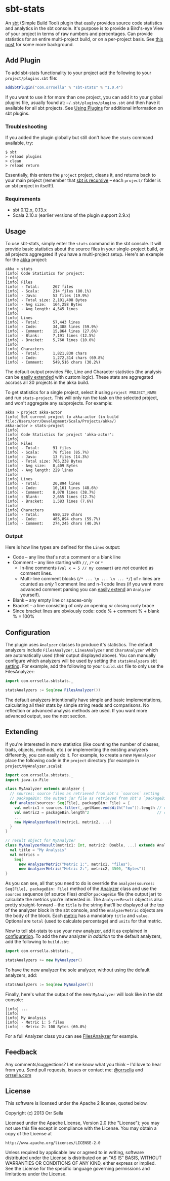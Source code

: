 # sbt-stats

An [sbt](http://www.scala-sbt.org/) (Simple Build Tool) plugin that easily provides source code statistics and analytics in the sbt console. It's purpose is to provide a Bird's-eye View of your project in terms of raw numbers and percentages. Can provide statistics for an entire multi-project build, or on a per-project basis. See [this post](http://orrsella.com/post/41001293440/introducing-sbt-stats-an-sbt-plugin-for-source-code-stat) for some more background.

## Add Plugin

To add sbt-stats functionality to your project add the following to your `project/plugins.sbt` file:

```scala
addSbtPlugin("com.orrsella" % "sbt-stats" % "1.0.4")
```

If you want to use it for more than one project, you can add it to your global plugins file, usually found at: `~/.sbt/plugins/plugins.sbt` and then have it available for all sbt projects. See [Using Plugins](http://www.scala-sbt.org/release/docs/Getting-Started/Using-Plugins.html) for additional information on sbt plugins.

### Troubleshooting

If you added the plugin globally but still don't have the `stats` command available, try:

```
$ sbt
> reload plugins
> clean
> reload return
```

Essentially, this enters the `project` project, cleans it, and returns back to your main project (remember that [sbt is recursive](http://www.scala-sbt.org/release/docs/Getting-Started/Full-Def.html#sbt-is-recursive) – each `project/` folder is an sbt project in itself!).

### Requirements

* sbt 0.12.x, 0.13.x
* Scala 2.10.x (earlier versions of the plugin support 2.9.x)

## Usage

To use sbt-stats, simply enter the `stats` command in the sbt console. It will provide basic statistics about the source files in your single-project build, or all projects aggregated if you have a multi-project setup. Here's an example for the [akka](https://github.com/akka/akka) project:

```
akka > stats
[info] Code Statistics for project:
[info]
[info] Files
[info] - Total:      267 files
[info] - Scala:      214 files (80.1%)
[info] - Java:       53 files (19.9%)
[info] - Total size: 2,101,408 Bytes
[info] - Avg size:   164,258 Bytes
[info] - Avg length: 4,545 lines
[info]
[info] Lines
[info] - Total:      57,443 lines
[info] - Code:       34,388 lines (59.9%)
[info] - Comment:    15,864 lines (27.6%)
[info] - Blank:      7,191 lines (12.5%)
[info] - Bracket:    5,760 lines (10.0%)
[info]
[info] Characters
[info] - Total:      1,821,830 chars
[info] - Code:       1,272,314 chars (69.8%)
[info] - Comment:    549,516 chars (30.2%)
```

The default output provides File, Line and Character statistics (the analysis can be [easily extended](https://github.com/orrsella/sbt-stats#extending) with custom logic). These stats are aggregated accross all 30 projects in the akka build.

To get statistics for a single project, select it using `project PROJECT_NAME` and run `stats-project`. This will only run the task on the selected project, and won't aggregate any subprojects. For example:

```
akka > project akka-actor
[info] Set current project to akka-actor (in build file:/Users/orr/Development/Scala/Projects/akka/)
akka-actor > stats-project
[info]
[info] Code Statistics for project 'akka-actor':
[info]
[info] Files
[info] - Total:      91 files
[info] - Scala:      78 files (85.7%)
[info] - Java:       13 files (14.3%)
[info] - Total size: 765,238 Bytes
[info] - Avg size:   8,409 Bytes
[info] - Avg length: 229 lines
[info]
[info] Lines
[info] - Total:      20,894 lines
[info] - Code:       10,161 lines (48.6%)
[info] - Comment:    8,078 lines (38.7%)
[info] - Blank:      2,655 lines (12.7%)
[info] - Bracket:    1,583 lines (7.6%)
[info]
[info] Characters
[info] - Total:      680,139 chars
[info] - Code:       405,894 chars (59.7%)
[info] - Comment:    274,245 chars (40.3%)
```

### Output

Here is how line types are defined for the `Lines` output:

* Code – any line that's not a comment or a blank line
* Comment – any line starting with `//`, `/*` or `*`
  * In-line comments (```val x = 5 // my comment```) are *not* counted as comment lines.
  * Multi-line comment blocks (`/* ... \n ... \n ... */`) of `n` lines are counted as *only* 1 comment line and n-1 code lines (if you want more advanced comment parsing you can [easily extend](https://github.com/orrsella/sbt-stats#extending) an `Analyzer` yourself).
* Blank – any empty line or spaces-only
* Bracket – a line consisting of *only* an opening *or* closing curly brace
* Since bracket lines are obviously code: code % + comment % + blank % = 100%

## Configuration

The plugin uses `Analyzer` classes to produce it's statistics. The default analyzers include `FilesAnalyzer`, `LinesAnalyzer` and `CharsAnalyzer` which are automatically used (their output displayed above). You can manually configure which analyzers will be used by setting the `statsAnalyzers` sbt [setting](http://www.scala-sbt.org/release/docs/Getting-Started/Basic-Def.html). For example, add the following to your `build.sbt` file to only use the FilesAnalyzer:

```scala
import com.orrsella.sbtstats._

statsAnalyzers := Seq(new FilesAnalyzer())
```

The default analyzers intentionally have simple and basic implementations, calculating all their stats by simple string reads and comparisons. No reflection or advanced analysis methods are used. If you want more advanced output, see the next section.

## Extending

If you're interested in more statistics (like counting the number of classes, traits, objects, methods, etc.) or implementing the existing analyzers differently, you can easily do it. For example, to create a new `MyAnalyzer` place the following code in the `project` directory (for example in `project/MyAnalyzer.scala`):

```scala
import com.orrsella.sbtstats._
import java.io.File

class MyAnalyzer extends Analyzer {
  // sources: source files as retrieved from sbt's `sources` setting
  // packageBin: the output jar file as retrieved from sbt's `packageBin` task
  def analyze(sources: Seq[File], packageBin: File) = {
    val metric1 = sources.filter(_.getName.endsWith("foo")).length // completely useless metric 1
    val metric2 = packageBin.length^2                              // completely useless metric 2
    ...
    new MyAnalyzerResult(metric1, metric2, ...)
  }
}

// result object for MyAnalyzer
class MyAnalyzerResult(metric1: Int, metric2: Double, ...) extends AnalyzerResult {
  val title = "My Analysis"
  val metrics =
    Seq(
      new AnalyzerMetric("Metric 1:", metric1, "files"),
      new AnalyzerMetric("Metric 2:", metric2, 3500, "Bytes"))
}
```

As you can see, all that you need to do is override the `analyze(sources: Seq[File], packageBin: File)` method of the [Analyzer](https://github.com/orrsella/sbt-stats/blob/master/src/main/scala/com/orrsella/sbtstats/Analyzer.scala) class and use the `sources` sequence (of source files) *and/or* `packageBin` file (the output jar) to calculate the metrics you're interested in. The `AnalyzerResult` object is also pretty straight-forward – the `title` is the string that'll be displayed at the top of the analyzer block in the sbt console, and the `AnalyzerMetric` objects are the body of the block. Each [metric](https://github.com/orrsella/sbt-stats/blob/master/src/main/scala/com/orrsella/sbtstats/AnalyzerMetric.scala) has a mandatory `title` and `value`. Optional are `total` (used to calculate percentage) and `units` for that metric.

Now to tell sbt-stats to use your new analyzer, add it as explained in [configuration](https://github.com/orrsella/sbt-stats#configuration). To add the new analyzer *in addition* to the default analyzers, add the following to `build.sbt`:

```scala
import com.orrsella.sbtstats._

statsAnalyzers += new MyAnalyzer()
```

To have the new analyzer the sole analyzer, without using the default analyzers, add:

```scala
statsAnalyzers := Seq(new MyAnalyzer())
```

Finally, here's what the output of the new `MyAnalyzer` will look like in the sbt console:

```
[info] ...
[info]
[info] My Analysis
[info] - Metric 1: 5 files
[info] - Metric 2: 100 Bytes (60.0%)
```

For a full Analyzer class you can see [FilesAnalyzer](https://github.com/orrsella/sbt-stats/blob/master/src/main/scala/com/orrsella/sbtstats/FilesAnalyzer.scala) for example.

## Feedback

Any comments/suggestions? Let me know what you think – I'd love to hear from you. Send pull requests, issues or contact me: [@orrsella](http://twitter.com/orrsella) and [orrsella.com](http://orrsella.com)

## License

This software is licensed under the Apache 2 license, quoted below.

Copyright (c) 2013 Orr Sella

Licensed under the Apache License, Version 2.0 (the "License"); you may not use this file except in compliance with the License. You may obtain a copy of the License at

    http://www.apache.org/licenses/LICENSE-2.0

Unless required by applicable law or agreed to in writing, software distributed under the License is distributed on an "AS IS" BASIS, WITHOUT WARRANTIES OR CONDITIONS OF ANY KIND, either express or implied. See the License for the specific language governing permissions and limitations under the License.
